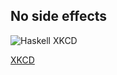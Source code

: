 ## No side effects

![Haskell XKCD](http://imgs.xkcd.com/comics/haskell.png)

[XKCD](http://xkcd.com/1312/)
